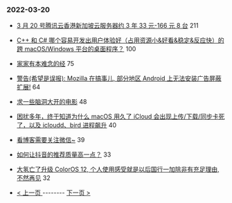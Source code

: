 ### 2022-03-20 
- [3 月 20 号腾讯云香港新加坡云服务器约 3 年 33 元-166 元 8 台](https://www.v2ex.com/t/841614) 211
- [C++ 和 C# 哪个容易开发出用户体验好（占用资源小&好看&稳定&反应快）的跨 macOS/Windows 平台的桌面程序？](https://www.v2ex.com/t/841554) 100
- [家家有本难念的经](https://www.v2ex.com/t/841636) 75
- [警告(希望是误报): Mozilla 在搞事儿, 部分地区 Android 上无法安装广告屏蔽扩展!](https://www.v2ex.com/t/841567) 64
- [求一些脑洞大开的电影](https://www.v2ex.com/t/841527) 48
- [困扰多年，终于知道为什么 macOS 用久了 iCloud 会出现上传/下载/同步卡死了，以及 icloudd、bird 进程飙升](https://www.v2ex.com/t/841605) 40
- [看博客需要关注微信~](https://www.v2ex.com/t/841547) 39
- [如何让抖音的推荐质量高一点？](https://www.v2ex.com/t/841583) 33
- [大氢亡了升级 ColorOS 12, 个人使用感受就是以后国行一加除非有充足理由, 不然再见](https://www.v2ex.com/t/841557) 32 

- [ < 上一页 ](https://github.com/able8/v2ex-hot-record/blob/master/2022-03-19.md) -------- [ 下一页 > ](https://github.com/able8/v2ex-hot-record/blob/master/2022-03-21.md)